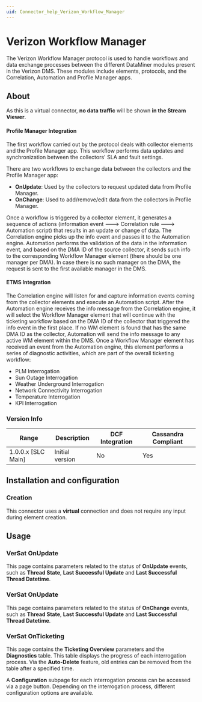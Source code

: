 ```yaml
---
uid: Connector_help_Verizon_Workflow_Manager
---
```


# Verizon Workflow Manager

The Verizon Workflow Manager protocol is used to handle workflows and data exchange processes between the different DataMiner modules present in the Verizon DMS. These modules include elements, protocols, and the Correlation, Automation and Profile Manager apps.

## About

As this is a virtual connector, **no data traffic** will be shown **in the Stream Viewer**.

#### Profile Manager Integration

The first workflow carried out by the protocol deals with collector elements and the Profile Manager app. This workflow performs data updates and synchronization between the collectors' SLA and fault settings.

There are two workflows to exchange data between the collectors and the Profile Manager app:

- **OnUpdate**: Used by the collectors to request updated data from Profile Manager.
- **OnChange**: Used to add/remove/edit data from the collectors in Profile Manager.

Once a workflow is triggered by a collector element, it generates a sequence of actions (information event ---\> Correlation rule ---\> Automation script) that results in an update or change of data. The Correlation engine picks up the info event and passes it to the Automation engine. Automation performs the validation of the data in the information event, and based on the DMA ID of the source collector, it sends such info to the corresponding Workflow Manager element (there should be one manager per DMA). In case there is no such manager on the DMA, the request is sent to the first available manager in the DMS.

#### ETMS Integration

The Correlation engine will listen for and capture information events coming from the collector elements and execute an Automation script. After the Automation engine receives the info message from the Correlation engine, it will select the Workflow Manager element that will continue with the ticketing workflow based on the DMA ID of the collector that triggered the info event in the first place. If no WM element is found that has the same DMA ID as the collector, Automation will send the info message to any active WM element within the DMS. Once a Workflow Manager element has received an event from the Automation engine, this element performs a series of diagnostic activities, which are part of the overall ticketing workflow:

- PLM Interrogation
- Sun Outage Interrogation
- Weather Underground Interrogation
- Network Connectivity Interrogation
- Temperature Interrogation
- KPI Interrogation

### Version Info

| Range | Description | DCF Integration | Cassandra Compliant |
|----------------------|-----------------|---------------------|-------------------------|
| 1.0.0.x \[SLC Main\] | Initial version | No                  | Yes                     |

## Installation and configuration

### Creation

This connector uses a **virtual** connection and does not require any input during element creation.

## Usage

### VerSat OnUpdate

This page contains parameters related to the status of **OnUpdate** events, such as **Thread State**, **Last Successful Update** and **Last Successful Thread Datetime**.

### VerSat OnUpdate

This page contains parameters related to the status of **OnChange** events, such as **Thread State**, **Last Successful Update** and **Last Successful Thread Datetime**.

### VerSat OnTicketing

This page contains the **Ticketing Overview** parameters and the **Diagnostics** table. This table displays the progress of each interrogation process. Via the **Auto-Delete** feature, old entries can be removed from the table after a specified time.

A **Configuration** subpage for each interrogation process can be accessed via a page button. Depending on the interrogation process, different configuration options are available.
